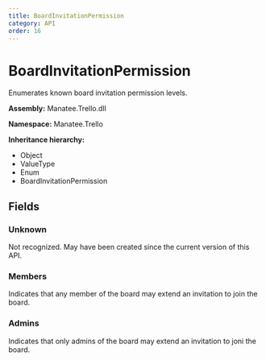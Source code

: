 ```yaml
---
title: BoardInvitationPermission
category: API
order: 16
---
```


# BoardInvitationPermission

Enumerates known board invitation permission levels.

**Assembly:** Manatee.Trello.dll

**Namespace:** Manatee.Trello

**Inheritance hierarchy:**

- Object
- ValueType
- Enum
- BoardInvitationPermission

## Fields

### Unknown

Not recognized. May have been created since the current version of this API.

### Members

Indicates that any member of the board may extend an invitation to join the board.

### Admins

Indicates that only admins of the board may extend an invitation to joni the board.

